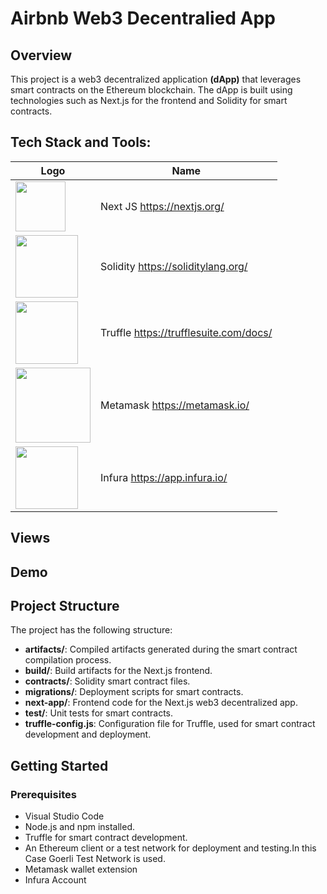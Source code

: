 # Airbnb Web3 Decentralied App 

## Overview

This project is a web3 decentralized application **(dApp)** that leverages smart contracts on the Ethereum blockchain. The dApp is built using technologies such as Next.js for the frontend and Solidity for smart contracts.

## Tech Stack and Tools:

| Logo                | Name |
| --------------------| --- |
|<a href="https://golang.org" target="_blank"> <img src="https://static-00.iconduck.com/assets.00/nextjs-icon-2048x1234-pqycciiu.png" width ='80px'/> </a>  | Next JS   https://nextjs.org/ |
|<a href="https://golang.org" target="_blank"> <img src="https://i0.wp.com/cointral.com/wp-content/uploads/2019/11/solidity-nedir.png?w=1230&ssl=1" width ='100px'/> </a>  | Solidity   https://soliditylang.org/ |
|<a href="https://golang.org" target="_blank"> <img src="https://logowik.com/content/uploads/images/truffle-suite8425.logowik.com.webp" width ='100px'/> </a>  | Truffle   https://trufflesuite.com/docs/ |
|<a href="https://golang.org" target="_blank"> <img src="https://freelogopng.com/images/all_img/1683020772metamask-logo-png.png" width ='120px'/> </a>  | Metamask   https://metamask.io/ |
|<a href="https://golang.org" target="_blank"> <img src="https://encrypted-tbn0.gstatic.com/images?q=tbn:ANd9GcStOm1_HXARjIVdWXEAwI4snVUmhu6cSycsVbjRFagLn6_qjoHj95WEBCpyX61XUP5N7rc&usqp=CAU" width ='100px'/> </a>  | Infura   https://app.infura.io/ |

## Views

## Demo

## Project Structure

The project has the following structure:

- **artifacts/**: Compiled artifacts generated during the smart contract compilation process.
- **build/**: Build artifacts for the Next.js frontend.
- **contracts/**: Solidity smart contract files.
- **migrations/**: Deployment scripts for smart contracts.
- **next-app/**: Frontend code for the Next.js web3 decentralized app.
- **test/**: Unit tests for smart contracts.
- **truffle-config.js**: Configuration file for Truffle, used for smart contract development and deployment.

## Getting Started

### Prerequisites

- Visual Studio Code 
- Node.js and npm installed.
- Truffle for smart contract development.
- An Ethereum client or a test network for deployment and testing.In this Case Goerli Test Network is used.
- Metamask wallet extension
- Infura Account


